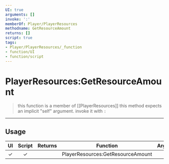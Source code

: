 ```yaml
---
UI: true
arguments: []
invoke: ':'
memberOf: Player/PlayerResources
methodname: GetResourceAmount
returns: []
script: true
tags:
- Player/PlayerResources/_function
- function/UI
- function/script
---
```

# PlayerResources:GetResourceAmount
> this function is a member of [[PlayerResources]]
> this method expects an implicit "self" argument. invoke it with `:`
-----
## Usage
|  UI | Script | Returns | Function | Arguments |
|:---:|:------:|-------:|:--------:|:---------|
|✓|✓||PlayerResources:GetResourceAmount||
